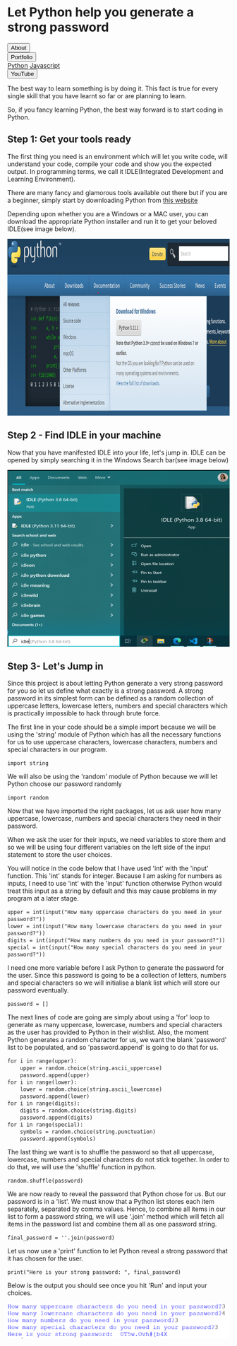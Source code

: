   
  <link rel ="stylesheet" href="style2.css">
  <div class = "heading">
    <h1>Let Python help you generate a strong password</h1>
  </div>
  <nav class = "topbar">
    <button onclick="window.location.href='index.html';">About</button>
    <div class="dropdown">
      <button class = "dropbtn">Portfolio</button>
        <div class="dropdown-content">
          <a href="Python.html">Python</a>
          <a href="#">Javascript</a>
        </div>
    </div>
    <button onclick="window.location.href='https://www.youtube.com/@shellysachdev/videos';">YouTube</button>
  </nav>

The best way to learn something is by doing it. This fact is true for every single skill that you have learnt so far or are planning to learn.

So, if you fancy learning Python, the best way forward is to start coding in Python.

## Step 1: Get your tools ready

The first thing you need is an environment which will let you write code, will understand your code, compile your code and show you the expected output. In programming terms, we call it IDLE(Integrated Development and Learning Environment).

There are many fancy and glamorous tools available out there but if you are a beginner, simply start by downloading Python from [this website](https://www.python.org/)

Depending upon whether you are a Windows or a MAC user, you can download the appropriate Python installer and run it to get your beloved IDLE(see image below).

<center><img src = "download.png" width="700" height="400"></center>

## Step 2 - Find IDLE in your machine

Now that you have manifested IDLE into your life, let's jump in. IDLE can be opened by simply searching it in the Windows Search bar(see image below)

<center><img src="IDLE.png" width = "700" height="400"></center>

## Step 3- Let's Jump in

Since this project is about letting Python generate a very strong password for you so let us define what exactly is a strong password. A strong password in its simplest form can be defined as a random collection of uppercase letters, lowercase letters, numbers and special characters which is practically impossible to hack through brute force.

The first line in your code should be a simple import because we will be using the 'string' module of Python which has all the necessary functions for us to use uppercase characters, lowercase characters, numbers and special characters in our program.

```{python}
import string
```

We will also be using the 'random' module of Python because we will let Python choose our password randomly

```{python}
import random
```

Now that we have imported the right packages, let us ask user how many uppercase, lowercase, numbers and special characters they need in their password.

When we ask the user for their inputs, we need variables to store them and so we will be using four different variables on the left side of the input statement to store the user choices.

You will notice in the code below that I have used 'int' with the 'input' function. This 'int' stands for integer. Because I am asking for numbers as inputs, I need to use 'int' with the 'input' function otherwise Python would treat this input as a string by default and this may cause problems in my program at a later stage.

```{python}
upper = int(input("How many uppercase characters do you need in your password?"))
lower = int(input("How many lowercase characters do you need in your password?"))
digits = int(input("How many numbers do you need in your password?"))
special = int(input("How many special characters do you need in your password?"))
```

I need one more variable before I ask Python to generate the password for the user. Since this password is going to be a collection of letters, numbers and special characters so we will initialise a blank list which will store our password eventually.

```{python}
password = []
```

The next lines of code are going are simply about using a 'for' loop to generate as many uppercase, lowercase, numbers and special characters as the user has provided to Python in their wishlist. Also, the moment Python generates a random character for us, we want the blank 'password' list to be populated, and so 'password.append' is going to do that for us.

```{python}
for i in range(upper):
    upper = random.choice(string.ascii_uppercase)
    password.append(upper)
for i in range(lower):
    lower = random.choice(string.ascii_lowercase)
    password.append(lower)
for i in range(digits):
    digits = random.choice(string.digits)
    password.append(digits)
for i in range(special):
    symbols = random.choice(string.punctuation)
    password.append(symbols)
```

The last thing we want is to shuffle the password so that all uppercase, lowercase, numbers and special characters do not stick together. In order to do that, we will use the 'shuffle' function in python.

```{python}
random.shuffle(password)
```

We are now ready to reveal the password that Python chose for us. But our password is in a 'list'. We must know that a Python list stores each item separately, separated by comma values. Hence, to combine all items in our list to form a password string, we will use '.join' method which will fetch all items in the password list and combine them all as one password string.

```{python}
final_password = ''.join(password)
```

Let us now use a 'print' function to let Python reveal a strong password that it has chosen for the user.

```{python}
print("Here is your strong password: ", final_password)
```

Below is the output you should see once you hit 'Run' and input your choices.

![FinalOutput](final.PNG)



